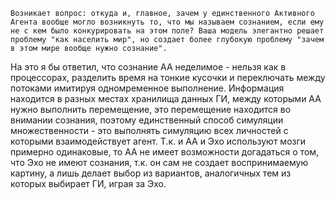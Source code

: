 ```
Возникает вопрос: откуда и, главное, зачем у единственного Активного Агента вообще могло возникнуть то, что мы называем сознанием, если ему не с кем было конкурировать на этом поле? Ваша модель элегантно решает проблему "как населить мир", но создает более глубокую проблему "зачем в этом мире вообще нужно сознание".
```
На это я бы ответил, что сознание AA неделимое - нельзя как в процессорах, разделить время на тонкие кусочки и переключать между потоками имитируя одномременное выполнение. Информация находится в разных местах хранилища данных ГИ, между которыми АА нужно выполнить перемещение, это перемещение находится во внимании сознания, поэтому единственный способ симуляции множественности - это выполнять симуляцию всех личностей с которыми взаимодействует агент. Т.к. и АА и Эхо используют мозги примерно одинаковые, то АА не имеет возможности догадаться о том, что Эхо не имеют сознания, т.к. он сам не создает воспринимаемую картину, а лишь делает выбор из вариантов, аналогичных тем из которых выбирает ГИ, играя за Эхо.
